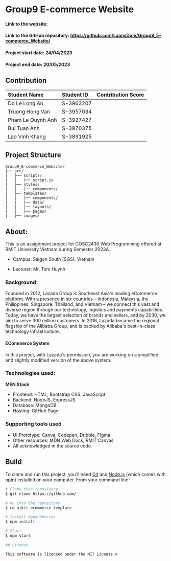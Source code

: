 # Group9 E-commerce Website

#### Link to the website:
#### Link to the GitHub repository: https://github.com/LaansDole/Group9_E-commerce_Website/

#### Project start date: 24/04/2023
#### Project end date: 20/05/2023

## Contribution

| Student Name         | Student ID | Contribution Score |
|:---------------------|:-----------|:------------------:|
| Do Le Long An        | S-3963207  |                    |
| Truong Hong Van      | S-3957034  |                    |
| Pham Le Quynh Anh    | S-3927427  |                    |
| Bui Tuan Anh         | S-3970375  |                    |
| Lao Vinh Khang       | S-3891925  |                    |

## Project Structure

```
Group9_E-commerce_Website/
├── src/
|   ├── scripts/
│   |   ├── script.js
|   ├── styles/
│   |   ├── components/
|   ├── templates/
│   |   ├── components/
|   |   ├── data/
|   |   ├── layouts/
|   |   ├── pages/
|   ├── images/

```


## About:
This is an assignment project for COSC2430 Web Programming offered at RMIT University Vietnam during Semester 2023A.

- Campus: Saigon South (SGS), Vietnam

- Lecturer: Mr. Tom Huynh

### Background: 
Founded in 2012, Lazada Group is Southeast Asia's leading eCommerce platform. With a presence in six countries – Indonesia, Malaysia, the Philippines, Singapore, Thailand, and Vietnam – we connect this vast and diverse region through our technology, logistics and payments capabilities. Today, we have the largest selection of brands and sellers, and by 2030, we aim to serve 300 million customers. In 2016, Lazada became the regional flagship of the Alibaba Group, and is backed by Alibaba's best-in-class technology infrastructure.

#### ECommerce System

In this project, with Lazada's permission, you are working on a simplified and slightly modified version of the above system.

### Technologies used:

**MEN Stack**
- Frontend: HTML, Bootstrap CSS, JavaScript
- Backend: NodeJS, ExpressJS
- Database: MongoDB
- Hosting: GitHub Page

### Supporting tools used

- UI Prototype: Canva, Codepen, Dribble, Figma
- Other resources: MDN Web Docs, RMIT Canvas
- All acknowledged in the source code

## Build

To clone and run this project, you'll need [Git](https://git-scm.com) and [Node.js](https://nodejs.org/en/download/) (which comes with [npm](https://npmjs.com)) installed on your computer. From your command line:

```bash
# Clone this repository
$ git clone https://github.com/

# Go into the repository
$ cd uikit-ecommerce-template

# Install dependencies
$ npm install

# Start
$ npm start

## License

This software is licensed under the MIT License ©

